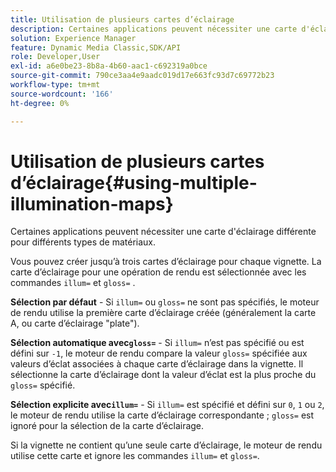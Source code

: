 ```yaml
---
title: Utilisation de plusieurs cartes d’éclairage
description: Certaines applications peuvent nécessiter une carte d'éclairage différente pour différents types de matériaux.
solution: Experience Manager
feature: Dynamic Media Classic,SDK/API
role: Developer,User
exl-id: a6e0be23-8b8a-4b60-aac1-c692319a0bce
source-git-commit: 790ce3aa4e9aadc019d17e663fc93d7c69772b23
workflow-type: tm+mt
source-wordcount: '166'
ht-degree: 0%

---
```


# Utilisation de plusieurs cartes d’éclairage{#using-multiple-illumination-maps}

Certaines applications peuvent nécessiter une carte d&#39;éclairage différente pour différents types de matériaux.

Vous pouvez créer jusqu’à trois cartes d’éclairage pour chaque vignette. La carte d’éclairage pour une opération de rendu est sélectionnée avec les commandes `illum=` et `gloss=` .

**Sélection par défaut** - Si `illum=` ou `gloss=` ne sont pas spécifiés, le moteur de rendu utilise la première carte d’éclairage créée (généralement la carte A, ou carte d’éclairage &quot;plate&quot;).

**Sélection automatique avec`gloss=`** - Si `illum=` n’est pas spécifié ou est défini sur `-1`, le moteur de rendu compare la valeur `gloss=` spécifiée aux valeurs d’éclat associées à chaque carte d’éclairage dans la vignette. Il sélectionne la carte d’éclairage dont la valeur d’éclat est la plus proche du `gloss=` spécifié.

**Sélection explicite avec`illum=`** - Si `illum=` est spécifié et défini sur `0`, `1` ou `2`, le moteur de rendu utilise la carte d’éclairage correspondante ; `gloss=` est ignoré pour la sélection de la carte d’éclairage.

Si la vignette ne contient qu’une seule carte d’éclairage, le moteur de rendu utilise cette carte et ignore les commandes `illum=` et `gloss=`.
